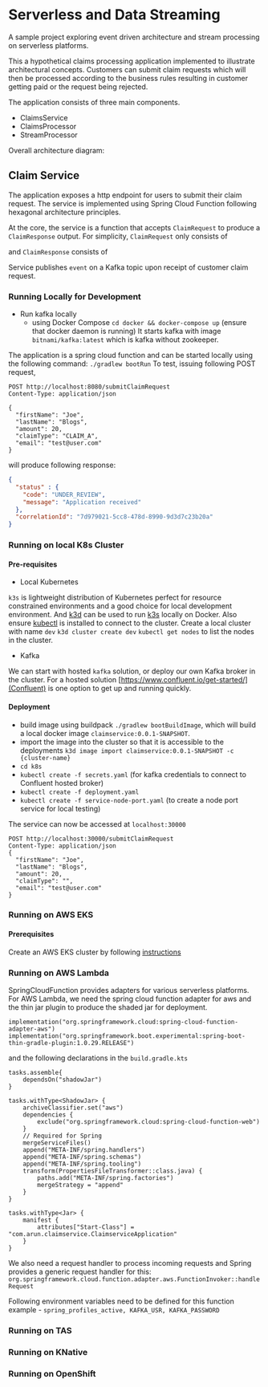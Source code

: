 # Serverless and Data Streaming 

A sample project exploring event driven architecture and stream processing on serverless platforms.

This a hypothetical claims processing application implemented to illustrate architectural concepts. Customers can submit
claim requests which will then be processed according to the business rules resulting in customer getting paid or the
request being rejected.

The application consists of three main components.

- ClaimsService
- ClaimsProcessor
- StreamProcessor

Overall architecture diagram:

## Claim Service

The application exposes a http endpoint for users to submit their claim request. The service is implemented using 
Spring Cloud Function following hexagonal architecture principles.

At the core, the service is a function that accepts `ClaimRequest` to produce a `ClaimResponse` output. For simplicity,
`ClaimRequest` only consists of

and `ClaimResponse` consists of

Service publishes `event` on a Kafka topic upon receipt of customer claim request.

### Running Locally for Development

- Run kafka locally
  - using Docker Compose
    `cd docker && docker-compose up` (ensure that docker daemon is running) It starts kafka with image 
    `bitnami/kafka:latest` which is kafka without zookeeper.

The application is a spring cloud function and can be started locally using the following command:
`./gradlew bootRun` 
To test, issuing following POST request,
```http request
POST http://localhost:8080/submitClaimRequest
Content-Type: application/json

{
  "firstName": "Joe",
  "lastName": "Blogs",
  "amount": 20,
  "claimType": "CLAIM_A",
  "email": "test@user.com"
}
```
will produce following response:
```json lines
{
  "status" : {
    "code": "UNDER_REVIEW",
    "message": "Application received"
  },
  "correlationId": "7d979021-5cc8-478d-8990-9d3d7c23b20a"
}
```

### Running on local K8s Cluster
#### Pre-requisites
- Local Kubernetes

`k3s` is lightweight distribution of Kubernetes perfect for resource constrained environments and a good choice for local
development environment. And [k3d](https://k3d.io/v5.4.9/#installation) can be used to run [k3s](https://k3s.io/) locally on Docker.
Also ensure [kubectl](https://kubernetes.io/docs/reference/kubectl/) is installed to connect to the cluster.
Create a local cluster with name `dev`
`k3d cluster create dev`
`kubectl get nodes` to list the nodes in the cluster.

- Kafka

We can start with hosted `kafka` solution, or deploy our own Kafka broker in the cluster. For a hosted solution
[https://www.confluent.io/get-started/](Confluent) is one option to get up and running quickly. 

#### Deployment

- build image using buildpack `./gradlew bootBuildImage`, which will build a local docker image `claimservice:0.0.1-SNAPSHOT`.
- import the image into the cluster so that it is accessible to the deployments
  `k3d image import claimservice:0.0.1-SNAPSHOT -c {cluster-name}`
- `cd k8s`
- `kubectl create -f secrets.yaml` (for kafka credentials to connect to Confluent hosted broker)
- `kubectl create -f deployment.yaml`
- `kubectl create -f service-node-port.yaml` (to create a node port service for local testing)

The service can now be accessed at `localhost:30000`

```http request
POST http://localhost:30000/submitClaimRequest
Content-Type: application/json
{
  "firstName": "Joe",
  "lastName": "Blogs",
  "amount": 20,
  "claimType": "",
  "email": "test@user.com"
}
```



### Running on AWS EKS
#### Prerequisites

Create an AWS EKS cluster by following [instructions](https://docs.aws.amazon.com/eks/latest/userguide/getting-started.html)

### Running on AWS Lambda

SpringCloudFunction provides adapters for various serverless platforms. For AWS Lambda, we need
the spring cloud function adapter for aws and the thin jar plugin to produce the shaded jar for deployment.

```
implementation("org.springframework.cloud:spring-cloud-function-adapter-aws")
implementation("org.springframework.boot.experimental:spring-boot-thin-gradle-plugin:1.0.29.RELEASE")
```
and the following declarations in the `build.gradle.kts`

```
tasks.assemble{
	dependsOn("shadowJar")
}

tasks.withType<ShadowJar> {
    archiveClassifier.set("aws")
	dependencies {
		exclude("org.springframework.cloud:spring-cloud-function-web")
	}
	// Required for Spring
	mergeServiceFiles()
	append("META-INF/spring.handlers")
	append("META-INF/spring.schemas")
	append("META-INF/spring.tooling")
	transform(PropertiesFileTransformer::class.java) {
		paths.add("META-INF/spring.factories")
		mergeStrategy = "append"
	}
}

tasks.withType<Jar> {
	manifest {
		attributes["Start-Class"] = "com.arun.claimservice.ClaimserviceApplication"
	}
}

```
We also need a request handler to process incoming requests and Spring provides a generic request handler for this:
`org.springframework.cloud.function.adapter.aws.FunctionInvoker::handleRequest`

Following environment variables need to be defined for this function example  - `spring_profiles_active, KAFKA_USR, KAFKA_PASSWORD`

### Running on TAS
### Running on KNative
### Running on OpenShift
